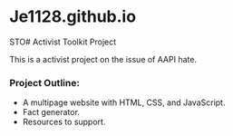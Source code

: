 # Je1128.github.io

STO# Activist Toolkit Project

This is a activist project on the issue of AAPI hate.

### Project Outline:
- A multipage website with HTML, CSS, and JavaScript.
- Fact generator.
- Resources to support.





